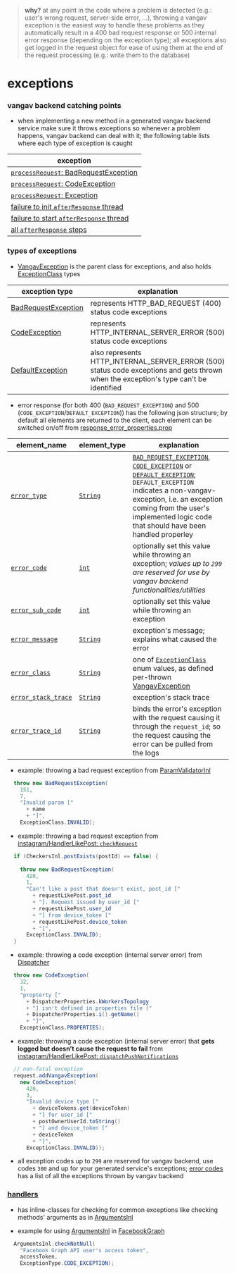 
> **why?** at any point in the code where a problem is detected (e.g.: user's wrong request, server-side error, ...), throwing a vangav exception is the easiest way to handle these problems as they automatically result in a 400 bad request response or 500 internal error response (depending on the exception type); all exceptions also get logged in the request object for ease of using them at the end of the request processing (e.g.: write them to the database)

# exceptions

### vangav backend catching points

+ when implementing a new method in a generated vangav backend service make sure it throws exceptions so whenever a problem happens, vangav backend can deal with it; the following table lists where each type of exception is caught

| exception |
| --------- |
| [`processRequest`: BadRequestException](https://github.com/vangav/vos_backend/blob/master/src/com/vangav/backend/play_framework/ParentPlayHandler.java#L306) |
| [`processRequest`: CodeException](https://github.com/vangav/vos_backend/blob/master/src/com/vangav/backend/play_framework/ParentPlayHandler.java#L327) |
| [`processRequest`: Exception](https://github.com/vangav/vos_backend/blob/master/src/com/vangav/backend/play_framework/ParentPlayHandler.java#L348) |
| [failure to init `afterResponse` thread](https://github.com/vangav/vos_backend/blob/master/src/com/vangav/backend/play_framework/ParentPlayHandler.java#L402) |
| [failure to start `afterResponse` thread](https://github.com/vangav/vos_backend/blob/master/src/com/vangav/backend/play_framework/ParentPlayHandler.java#L396) |
| [all `afterResponse` steps](https://github.com/vangav/vos_backend/blob/master/src/com/vangav/backend/play_framework/ParentPlayHandler.java#L471) |

### types of exceptions

+ [VangavException](https://github.com/vangav/vos_backend/blob/master/src/com/vangav/backend/exceptions/VangavException.java) is the parent class for exceptions, and also holds [ExceptionClass](https://github.com/vangav/vos_backend/blob/master/src/com/vangav/backend/exceptions/VangavException.java#L86) types

| exception type | explanation |
| -------------- | ----------- |
| [BadRequestException](https://github.com/vangav/vos_backend/blob/master/src/com/vangav/backend/exceptions/BadRequestException.java) | represents HTTP_BAD_REQUEST (400) status code exceptions |
| [CodeException](https://github.com/vangav/vos_backend/blob/master/src/com/vangav/backend/exceptions/CodeException.java) | represents HTTP_INTERNAL_SERVER_ERROR (500) status code exceptions |
| [DefaultException](https://github.com/vangav/vos_backend/blob/master/src/com/vangav/backend/exceptions/DefaultException.java) | also represents HTTP_INTERNAL_SERVER_ERROR (500) status code exceptions and gets thrown when the exception's type can't be identified |

+ error response (for both 400 (`BAD_REQUEST_EXCEPTION`) and 500 (`CODE_EXCEPTION`/`DEFAULT_EXCEPTION`)) has the following json structure; by default all elements are returned to the client, each element can be switched on/off from [response_error_properties.prop](https://github.com/vangav/vos_geo_server/blob/master/conf/prop/response_error_properties.prop)

| element_name | element_type | explanation |
| ------------ | ------------ | ----------- |
| [`error_type`](https://github.com/vangav/vos_geo_server/blob/master/conf/prop/response_error_properties.prop#L65) | [`String`](https://github.com/vangav/vos_backend/blob/master/src/com/vangav/backend/play_framework/request/response/ResponseBodyError.java#L215) | [`BAD_REQUEST_EXCEPTION`](https://github.com/vangav/vos_backend/blob/master/src/com/vangav/backend/exceptions/VangavException.java#L70), [`CODE_EXCEPTION`](https://github.com/vangav/vos_backend/blob/master/src/com/vangav/backend/exceptions/VangavException.java#L71) or [`DEFAULT_EXCEPTION`](https://github.com/vangav/vos_backend/blob/master/src/com/vangav/backend/exceptions/VangavException.java#L72); `DEFAULT_EXCEPTION` indicates a non-vangav-exception, i.e. an exception coming from the user's implemented logic code that should have been handled properley |
| [`error_code`](https://github.com/vangav/vos_geo_server/blob/master/conf/prop/response_error_properties.prop#L69) | [`int`](https://github.com/vangav/vos_backend/blob/master/src/com/vangav/backend/play_framework/request/response/ResponseBodyError.java#L217) | optionally set this value while throwing an exception; *values up to `299` are reserved for use by vangav backend functionalities/utilities* |
| [`error_sub_code`](https://github.com/vangav/vos_geo_server/blob/master/conf/prop/response_error_properties.prop#L73) | [`int`](https://github.com/vangav/vos_backend/blob/master/src/com/vangav/backend/play_framework/request/response/ResponseBodyError.java#L219) | optionally set this value while throwing an exception |
| [`error_message`](https://github.com/vangav/vos_geo_server/blob/master/conf/prop/response_error_properties.prop#L77) | [`String`](https://github.com/vangav/vos_backend/blob/master/src/com/vangav/backend/play_framework/request/response/ResponseBodyError.java#L221) | exception's message; explains what caused the error |
| [`error_class`](https://github.com/vangav/vos_geo_server/blob/master/conf/prop/response_error_properties.prop#L81) | [`String`](https://github.com/vangav/vos_backend/blob/master/src/com/vangav/backend/play_framework/request/response/ResponseBodyError.java#L223) | one of [`ExceptionClass`](https://github.com/vangav/vos_backend/blob/master/src/com/vangav/backend/exceptions/VangavException.java#L86) enum values, as defined per-thrown [VangavException](https://github.com/vangav/vos_backend/blob/master/src/com/vangav/backend/exceptions/VangavException.java) |
| [`error_stack_trace`](https://github.com/vangav/vos_geo_server/blob/master/conf/prop/response_error_properties.prop#L85) | [`String`](https://github.com/vangav/vos_backend/blob/master/src/com/vangav/backend/play_framework/request/response/ResponseBodyError.java#L225) | exception's stack trace |
| [`error_trace_id`](https://github.com/vangav/vos_geo_server/blob/master/conf/prop/response_error_properties.prop#L89) | [`String`](https://github.com/vangav/vos_backend/blob/master/src/com/vangav/backend/play_framework/request/response/ResponseBodyError.java#L227) | binds the error's exception with the request causing it through the `request_id`; so the request causing the error can be pulled from the logs |
  
+ example: throwing a bad request exception from [ParamValidatorInl](https://github.com/vangav/vos_backend/blob/master/src/com/vangav/backend/play_framework/param/ParamValidatorInl.java#L1074)

```java
  throw new BadRequestException(
    151,
    7,
    "Invalid param ["
      + name
      + "]",
    ExceptionClass.INVALID);
```

+ example: throwing a bad request exception from [instagram/HandlerLikePost: `checkRequest`](https://github.com/vangav/vos_instagram/blob/master/app/com/vangav/vos_instagram/controllers/like_post/HandlerLikePost.java#L142)

```java
  if (CheckersInl.postExists(postId) == false) {
      
    throw new BadRequestException(
      420,
      1,
      "Can't like a post that doesn't exist, post_id ["
        + requestLikePost.post_id
        + "]. Request issued by user_id ["
        + requestLikePost.user_id
        + "] from device_token ["
        + requestLikePost.device_token
        + "]",
      ExceptionClass.INVALID);
  }
```

+ example: throwing a code exception (internal server error) from [Dispatcher](https://github.com/vangav/vos_backend/blob/master/src/com/vangav/backend/dispatcher/Dispatcher.java#L124)

```java
  throw new CodeException(
    32,
    1,
    "propterty ["
      + DispatcherProperties.kWorkersTopology
      + "] isn't defined in properties file ["
      + DispatcherProperties.i().getName()
      + "]",
    ExceptionClass.PROPERTIES);
```

+ example: throwing a code exception (internal server error) that **gets logged but doesn't cause the request to fail** from [instagram/HandlerLikePost: `dispatchPushNotifications`](https://github.com/vangav/vos_instagram/blob/master/app/com/vangav/vos_instagram/controllers/like_post/HandlerLikePost.java#L313)

```java
  // non-fatal exception
  request.addVangavException(
    new CodeException(
      420,
      3,
      "Invalid device type ["
        + deviceTokens.get(deviceToken)
        + "] for user_id ["
        + postOwnerUserId.toString()
        + "] and device_token ["
        + deviceToken
        + "]",
      ExceptionClass.INVALID));
```

+ all exception codes up to `299` are reserved for vangav backend, use codes `300` and up for your generated service's exceptions; [error codes](https://github.com/vangav/vos_backend/blob/master/README/10_error_codes.md) has a list of all the exceptions thrown by vangav backend
  
### [handlers](https://github.com/vangav/vos_backend/tree/master/src/com/vangav/backend/exceptions/handlers)

+ has inline-classes for checking for common exceptions like checking methods' arguments as in [ArgumentsInl](https://github.com/vangav/vos_backend/blob/master/src/com/vangav/backend/exceptions/handlers/ArgumentsInl.java)

+ example for using [ArgumentsInl](https://github.com/vangav/vos_backend/blob/master/src/com/vangav/backend/exceptions/handlers/ArgumentsInl.java) in [FacebookGraph](https://github.com/vangav/vos_backend/blob/master/src/com/vangav/backend/public_apis/facebook/FacebookGraph.java#L162)

```java
  ArgumentsInl.checkNotNull(
    "Facebook Graph API user's access token",
    accessToken,
    ExceptionType.CODE_EXCEPTION);
```
